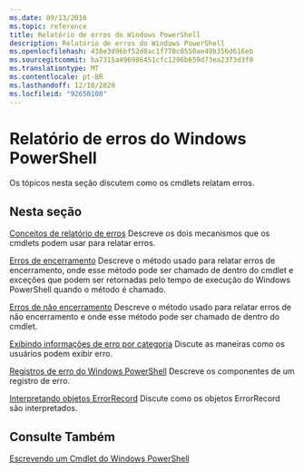 ```yaml
---
ms.date: 09/13/2016
ms.topic: reference
title: Relatório de erros do Windows PowerShell
description: Relatório de erros do Windows PowerShell
ms.openlocfilehash: 438e3d96bf52d8ac1f770c0550ae49b356d616eb
ms.sourcegitcommit: ba7315a496986451cfc1296b659d73ea2373d3f0
ms.translationtype: MT
ms.contentlocale: pt-BR
ms.lasthandoff: 12/10/2020
ms.locfileid: "92650108"
---
```

# <a name="windows-powershell-error-reporting"></a>Relatório de erros do Windows PowerShell

Os tópicos nesta seção discutem como os cmdlets relatam erros.

## <a name="in-this-section"></a>Nesta seção

[Conceitos de relatório de erros](./error-reporting-concepts.md) Descreve os dois mecanismos que os cmdlets podem usar para relatar erros.

[Erros de encerramento](./terminating-errors.md) Descreve o método usado para relatar erros de encerramento, onde esse método pode ser chamado de dentro do cmdlet e exceções que podem ser retornadas pelo tempo de execução do Windows PowerShell quando o método é chamado.

[Erros de não encerramento](./non-terminating-errors.md) Descreve o método usado para relatar erros de não encerramento e onde esse método pode ser chamado de dentro do cmdlet.

[Exibindo informações de erro por categoria](./displaying-error-information.md) Discute as maneiras como os usuários podem exibir erro.

[Registros de erro do Windows PowerShell](./windows-powershell-error-records.md) Descreve os componentes de um registro de erro.

[Interpretando objetos ErrorRecord](./interpreting-errorrecord-objects.md) Discute como os objetos ErrorRecord são interpretados.

## <a name="see-also"></a>Consulte Também

[Escrevendo um Cmdlet do Windows PowerShell](./writing-a-windows-powershell-cmdlet.md)
